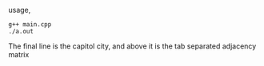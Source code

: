 usage,
```
g++ main.cpp
./a.out
```

The final line is the capitol city, and above it is the tab separated adjacency matrix
